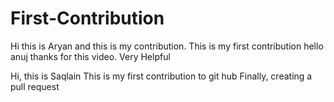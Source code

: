 # First-Contribution
Hi this is Aryan and this is my contribution.
This is my first contribution
hello anuj thanks for this video. Very Helpful

Hi, this is Saqlain
This is my first contribution to git hub
Finally, creating a pull request
